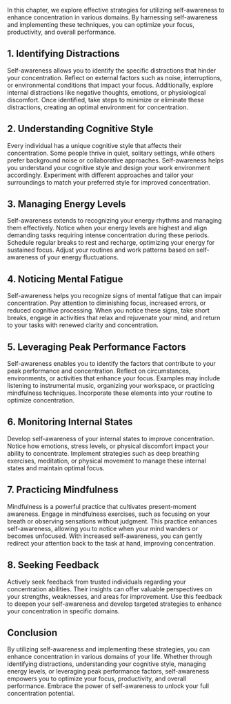 
In this chapter, we explore effective strategies for utilizing self-awareness to enhance concentration in various domains. By harnessing self-awareness and implementing these techniques, you can optimize your focus, productivity, and overall performance.

**1. Identifying Distractions**
-------------------------------

Self-awareness allows you to identify the specific distractions that hinder your concentration. Reflect on external factors such as noise, interruptions, or environmental conditions that impact your focus. Additionally, explore internal distractions like negative thoughts, emotions, or physiological discomfort. Once identified, take steps to minimize or eliminate these distractions, creating an optimal environment for concentration.

**2. Understanding Cognitive Style**
------------------------------------

Every individual has a unique cognitive style that affects their concentration. Some people thrive in quiet, solitary settings, while others prefer background noise or collaborative approaches. Self-awareness helps you understand your cognitive style and design your work environment accordingly. Experiment with different approaches and tailor your surroundings to match your preferred style for improved concentration.

**3. Managing Energy Levels**
-----------------------------

Self-awareness extends to recognizing your energy rhythms and managing them effectively. Notice when your energy levels are highest and align demanding tasks requiring intense concentration during these periods. Schedule regular breaks to rest and recharge, optimizing your energy for sustained focus. Adjust your routines and work patterns based on self-awareness of your energy fluctuations.

**4. Noticing Mental Fatigue**
------------------------------

Self-awareness helps you recognize signs of mental fatigue that can impair concentration. Pay attention to diminishing focus, increased errors, or reduced cognitive processing. When you notice these signs, take short breaks, engage in activities that relax and rejuvenate your mind, and return to your tasks with renewed clarity and concentration.

**5. Leveraging Peak Performance Factors**
------------------------------------------

Self-awareness enables you to identify the factors that contribute to your peak performance and concentration. Reflect on circumstances, environments, or activities that enhance your focus. Examples may include listening to instrumental music, organizing your workspace, or practicing mindfulness techniques. Incorporate these elements into your routine to optimize concentration.

**6. Monitoring Internal States**
---------------------------------

Develop self-awareness of your internal states to improve concentration. Notice how emotions, stress levels, or physical discomfort impact your ability to concentrate. Implement strategies such as deep breathing exercises, meditation, or physical movement to manage these internal states and maintain optimal focus.

**7. Practicing Mindfulness**
-----------------------------

Mindfulness is a powerful practice that cultivates present-moment awareness. Engage in mindfulness exercises, such as focusing on your breath or observing sensations without judgment. This practice enhances self-awareness, allowing you to notice when your mind wanders or becomes unfocused. With increased self-awareness, you can gently redirect your attention back to the task at hand, improving concentration.

**8. Seeking Feedback**
-----------------------

Actively seek feedback from trusted individuals regarding your concentration abilities. Their insights can offer valuable perspectives on your strengths, weaknesses, and areas for improvement. Use this feedback to deepen your self-awareness and develop targeted strategies to enhance your concentration in specific domains.

**Conclusion**
--------------

By utilizing self-awareness and implementing these strategies, you can enhance concentration in various domains of your life. Whether through identifying distractions, understanding your cognitive style, managing energy levels, or leveraging peak performance factors, self-awareness empowers you to optimize your focus, productivity, and overall performance. Embrace the power of self-awareness to unlock your full concentration potential.

